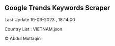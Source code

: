 

## Google Trends Keywords Scraper 
 
Last Update 19-03-2023 , 18:14:00

Country List :
VIETNAM.json



© Abdul Muttaqin 
